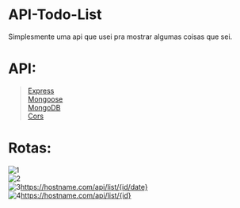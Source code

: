 # API-Todo-List

Simplesmente uma api que usei pra mostrar algumas coisas que sei.

# API:

>[Express](https://www.npmjs.com/package/express) <br>
>[Mongoose](https://www.npmjs.com/package/mongoose) <br>
>[MongoDB](https://www.mongodb.com/) <br>
>[Cors](https://www.npmjs.com/package/cors) <br>

# Rotas:

![1](https://img.shields.io/badge/POST-https%3A%2F%2Fhostname.com%2Fapi%2Flist-blue) <br>
![2](https://img.shields.io/badge/GET-https%3A%2F%2Fhostname.com%2Fapi%2Flist%2Fall-brightgreen) <br>
![3]()https://hostname.com/api/list/{id/date} <br>
![4]()https://hostname.com/api/list/{id} <br>

